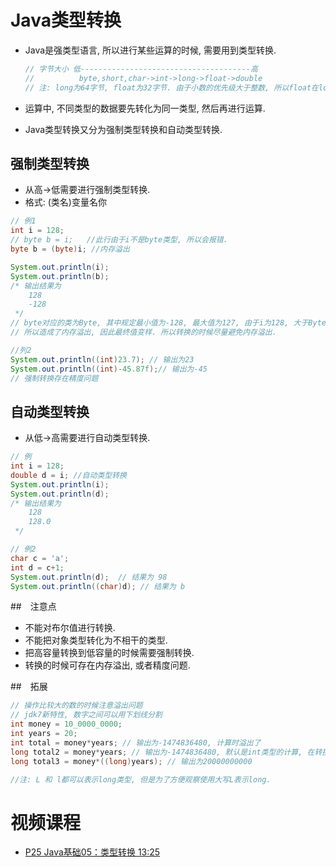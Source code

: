 
# Java类型转换

- Java是强类型语言, 所以进行某些运算的时候, 需要用到类型转换.

  ```java
  // 字节大小 低--------------------------------------高
  //     	  byte,short,char->int->long->float->double
  // 注: long为64字节, float为32字节. 由于小数的优先级大于整数, 所以float在long的后面.
  ```

- 运算中, 不同类型的数据要先转化为同一类型, 然后再进行运算.

- Java类型转换又分为强制类型转换和自动类型转换.

## 强制类型转换

- 从高->低需要进行强制类型转换.
- 格式: (类名)变量名你

```java
// 例1
int i = 128;
// byte b = i;   //此行由于i不是byte类型, 所以会报错.
byte b = (byte)i; //内存溢出

System.out.println(i);
System.out.println(b);
/* 输出结果为
	128
	-128
 */
// byte对应的类为Byte, 其中规定最小值为-128, 最大值为127, 由于i为128, 大于Byte类的最大规定值
// 所以造成了内存溢出, 因此最终值变样. 所以转换的时候尽量避免内存溢出.

//列2
System.out.println((int)23.7); // 输出为23
System.out.println((int)-45.87f);// 输出为-45
// 强制转换存在精度问题
```

## 自动类型转换

- 从低->高需要进行自动类型转换.

```java
// 例
int i = 128;
double d = i; //自动类型转换
System.out.println(i);
System.out.println(d);
/* 输出结果为
	128
	128.0
 */

// 例2
char c = 'a';
int d = c+1;
System.out.println(d);  // 结果为 98
System.out.println((char)d); // 结果为 b

```

##　注意点

- 不能对布尔值进行转换. 
- 不能把对象类型转化为不相干的类型.
- 把高容量转换到低容量的时候需要强制转换.
- 转换的时候可存在内存溢出, 或者精度问题.

##　拓展

```java
// 操作比较大的数的时候注意溢出问题
// jdk7新特性, 数字之间可以用下划线分割
int money = 10_0000_0000;
int years = 20;
int total = money*years; // 输出为-1474836480, 计算时溢出了
long total2 = money*years; // 输出为-1474836480, 默认是int类型的计算, 在转换为long之前就已经溢出.
long total3 = money*((long)years); // 输出为20000000000

//注: L 和 l都可以表示long类型, 但是为了方便观察使用大写L表示long.
```

# 视频课程

- [P25 Java基础05：类型转换 13:25](https://www.bilibili.com/video/BV12J41137hu?p=25)